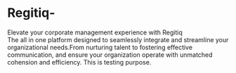 # Regitiq-
Elevate your corporate management experience with Regitiq
<br>
The all in one platform designed to seamlessly integrate and streamline your organizational needs.From nurturing talent to fostering effective communication, and ensure your organization operate with unmatched cohension and efficiency.
This is testing purpose.
